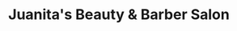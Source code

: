 ---
title: "Juanita's Beauty & Barber Salon"
url: /mission-hills/juanitas-beauty-und-barber-salon/
shop: Kosmetik
---